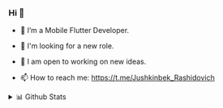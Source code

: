 
### Hi 👋

- 🔭  I’m a Mobile Flutter Developer.

- 🌱  I'm looking for a new role.

- 🚀  I am open to working on new ideas.

- 📫  How to reach me: https://t.me/Jushkinbek_Rashidovich

 <details>
<summary>📊 Github Stats</summary>

![Jushkinbek's most used languages](https://github-readme-stats.vercel.app/api/top-langs/?username=jushkinbekrashidovich&theme=vue) 


